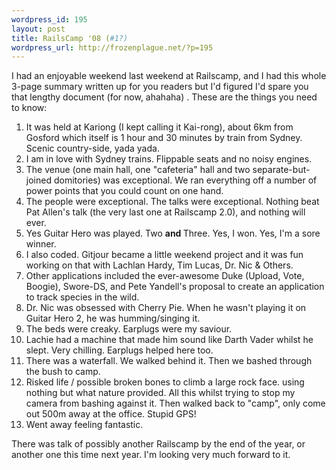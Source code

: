 ```yaml
--- 
wordpress_id: 195
layout: post
title: RailsCamp '08 (#1?)
wordpress_url: http://frozenplague.net/?p=195
---
```

I had an enjoyable weekend last weekend at Railscamp, and I had this whole 3-page summary written up for you readers but I'd figured I'd spare you that lengthy document (for now, ahahaha) . These are the things you need to know:

1. It was held at Kariong (I kept calling it Kai-rong), about 6km from Gosford which itself is 1 hour and 30 minutes by train from Sydney. Scenic country-side, yada yada.
2. I am in love with Sydney trains. Flippable seats and no noisy engines.
3. The venue (one main hall, one "cafeteria" hall and two separate-but-joined domitories) was exceptional. We ran everything off a number of power points that you could count on one hand.
4. The people were exceptional. The talks were exceptional. Nothing beat Pat Allen's talk (the very last one at Railscamp 2.0), and nothing will ever.
5. Yes Guitar Hero was played. Two <strong>and </strong>Three. Yes, I won. Yes, I'm a sore winner.
6. I also coded. Gitjour became a little weekend project and it was fun working on that with Lachlan Hardy, Tim Lucas, Dr. Nic &amp; Others.
7. Other applications included the ever-awesome Duke (Upload, Vote, Boogie), Swore-DS, and Pete Yandell's proposal to create an application to track species in the wild.
8. Dr. Nic was obsessed with Cherry Pie. When he wasn't playing it on Guitar Hero 2, he was humming/singing it.
9. The beds were creaky. Earplugs were my saviour.
10. Lachie had a machine that made him sound like Darth Vader whilst he slept. Very chilling. Earplugs helped here too.
11. There was a waterfall. We walked behind it. Then we bashed through the bush to camp.
12. Risked life / possible broken bones to climb a large rock face. using nothing but what nature provided. All this whilst trying to stop my camera from bashing against it. Then walked back to "camp", only come out 500m away at the office. Stupid GPS!
13. Went away feeling fantastic.

There was talk of possibly another Railscamp by the end of the year, or another one this time next year. I'm looking very much forward to it.
